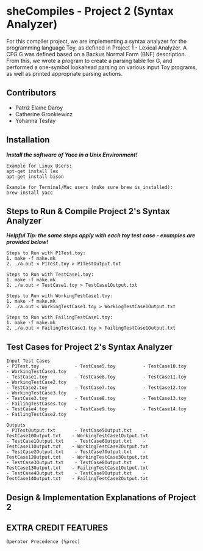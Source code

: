 # sheCompiles - Project 2 (Syntax Analyzer)
For this compiler project, we are implementing a syntax analyzer for the programming language Toy, as defined in Project 1 - Lexical Analyzer. A CFG G was defined based on a Backus Normal Form (BNF) description. From this, we wrote a program to create a parsing table for G, and performed a one-symbol lookahead parsing on various input Toy programs, as well as printed appropriate parsing actions.

## Contributors
- Patriz Elaine Daroy
- Catherine Gronkiewicz
- Yohanna Tesfay

## Installation
***Install the software of Yacc in a Unix Environment!***
```
Example for Linux Users:
apt-get install lex 
apt-get install bison 

Example for Terminal/Mac users (make sure brew is installed): 
brew install yacc
```

## Steps to Run & Compile Project 2's Syntax Analyzer
***Helpful Tip: the same steps apply with each toy test case - examples are provided below!***

```
Steps to Run with P1Test.toy:
1. make -f make.mk
2. ./a.out < P1Test.toy > P1TestOutput.txt
 ```
 ```
 Steps to Run with TestCase1.toy:
 1. make -f make.mk
 2. ./a.out < TestCase1.toy > TestCase1Output.txt 
 ```
 ```
 Steps to Run with WorkingTestCase1.toy:
 1. make -f make.mk
 2. ./a.out < WorkingTestCase1.toy > WorkingTestCase1Output.txt 
 ```
 ```
 Steps to Run with FailingTestCase1.toy:
 1. make -f make.mk
 2. ./a.out < FailingTestCase1.toy > FailingTestCase1Output.txt 
 ```
## Test Cases for Project 2's Syntax Analyzer
```
Input Test Cases 
- P1Test.toy             - TestCase5.toy          - TestCase10.toy          - WorkingTestCase1.toy
- TestCase1.toy          - TestCase6.toy          - TestCase11.toy          - WorkingTestCase2.toy
- TestCase2.toy          - TestCase7.toy          - TestCase12.toy          - WorkingTestCase3.toy
- TestCase3.toy          - TestCase8.toy          - TestCase13.toy          - FailingTestCases.toy
- TestCase4.toy          - TestCase9.toy          - TestCase14.toy          - FailingTestCase2.toy

Outputs
- P1TestOutput.txt       - TestCase5Output.txt    - TestCase10Output.txt    - WorkingTestCase1Output.txt
- TestCase1Output.txt    - TestCase6Output.txt    - TestCase11Output.txt    - WorkingTestCase2Output.txt
- TestCase2Output.txt    - TestCase7Output.txt    - TestCase12Output.txt    - WorkingTestCase3Output.txt
- TestCase3Output.txt    - TestCase8Output.txt    - TestCase13Output.txt    - FailingTestCase1Output.txt
- TestCase4Output.txt    - TestCase9Output.txt    - TestCase14Output.txt    - FailingTestCase2Output.txt
```

## Design & Implementation Explanations of Project 2
## EXTRA CREDIT FEATURES
```
Operator Precedence (%prec)
```
